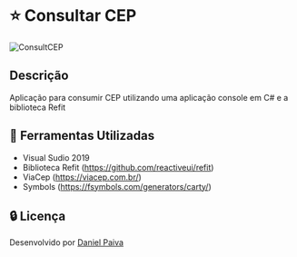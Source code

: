 # :star: Consultar CEP

<img href="image/consult-cep.png" title="ConsultCEP">

## Descrição
Aplicação para consumir CEP utilizando uma aplicação console em C# e a biblioteca Refit

## :toolbox: Ferramentas Utilizadas
- Visual Sudio 2019
- Biblioteca Refit (https://github.com/reactiveui/refit)
- ViaCep (https://viacep.com.br/)
- Symbols (https://fsymbols.com/generators/carty/)

## :lock: Licença
Desenvolvido por <a href="https://www.linkedin.com/in/danhpaiva/">Daniel Paiva</a>